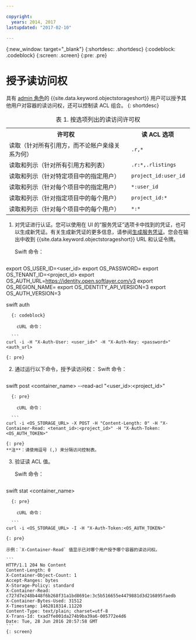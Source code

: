 ```yaml
---

copyright:
  years: 2014, 2017
lastupdated: "2017-02-10"

---
```

{:new_window: target="_blank"}
{:shortdesc: .shortdesc}
{:codeblock: .codeblock}
{:screen: .screen}
{:pre: .pre}


# 授予读访问权 

具有 [admin 角色](/docs/services/ObjectStorage/os_access_types.html)的 {{site.data.keyword.objectstorageshort}} 用户可以授予其他用户对容器的读访问权，还可以控制读 ACL 组合。
{: shortdesc}

<table>
<caption> 表 1. 按选项列出的读访问许可权</caption>
  <tr>
    <th> 许可权</th>
    <th> 读 ACL 选项</th>
  </tr>
  <tr>
    <td> 读取（针对所有引用方，而不论帐户亲缘关系为何）</td>
    <td> <code> .r,&#42;  </code></td>
  </tr>
  <tr>
    <td> 读取和列示（针对所有引用方和列表）</td>
    <td> <code> .r:&#42;,.rlistings </code></td>
  </tr>
  <tr>
    <td> 读取和列示（针对特定项目中的指定用户）</td>
    <td> <code> project_id:user_id </code> </td>
  </tr>
  <tr>
    <td> 读取和列示（针对每个项目中的指定用户）</td>
    <td> <code> &#42;:user_id </code></td>
  </tr>
  <tr>
    <td> 读取和列示（针对指定项目中的每个用户）</td>
    <td> <code> project_id:&#42; </code></td>
  </tr>
  <tr>
    <td> 读取和列示（针对每个项目中的每个用户）</td>
    <td> <code> &#42;:&#42; </code></td>
  </tr>
</table>


1. 对凭证进行认证。您可以使用在 UI 的“服务凭证”选项卡中找到的凭证，也可以生成新凭证。有关生成新凭证的更多信息，请参阅[生成服务凭证](/docs/services/ObjectStorage/os_credentials.html)。您会在输出中收到 {{site.data.keyword.objectstorageshort}} URL 和认证令牌。

    Swift 命令：

    ```
  export OS_USER_ID=<user_id>
  export OS_PASSWORD=<password>
  export OS_TENANT_ID=<project_id>
  export OS_AUTH_URL=https://identity.open.softlayer.com/v3
  export OS_REGION_NAME=<region>
  export OS_IDENTITY_API_VERSION=3
  export OS_AUTH_VERSION=3

  swift auth
  ```
    {: codeblock}

      cURL 命令：

    ```
  curl -i -H "X-Auth-User: <user_id>" -H "X-Auth-Key: <password>" <auth_url>
  ```
    {: pre}

2. 通过运行以下命令，授予读访问权：
    Swift 命令：


    ```
  swift post <container_name> --read-acl "<user_id>:<project_id>"
  ```
    {: pre}

      cURL 命令：

    ```
  curl -i <OS_STORAGE_URL> -X POST -H "Content-Length: 0" -H "X-Container-Read: <tenant_id>:<project_id>" -H "X-Auth-Token: <OS_AUTH_TOKEN>"
  ```
    {: pre}
    **注**：请使用逗号 (,) 来分隔访问控制表。


3. 验证读 ACL 值。

    Swift 命令：

    ```
  swift stat <container_name>
  ```
    {: pre}

      cURL 命令：

    ```
  curl -i <OS_STORAGE_URL> -I -H "X-Auth-Token:<OS_AUTH_TOKEN>"
  ```
    {: pre}

    示例：`X-Container-Read` 值显示已对哪个用户授予哪个容器的读访问权。

    ```
    HTTP/1.1 204 No Content
    Content-Length: 0
    X-Container-Object-Count: 1
    Accept-Ranges: bytes
    X-Storage-Policy: standard
    X-Container-Read: c727d7e248b448f6b268f31a1bd8691e:3c5b516655e4479881d3d216895faedb
    X-Container-Bytes-Used: 31512
    X-Timestamp: 1462818314.11220
    Content-Type: text/plain; charset=utf-8
    X-Trans-Id: txad7fe001da274b9ba39a6-005772e4d6
    Date: Tue, 28 Jun 2016 20:57:58 GMT
    ```
    {: screen}
